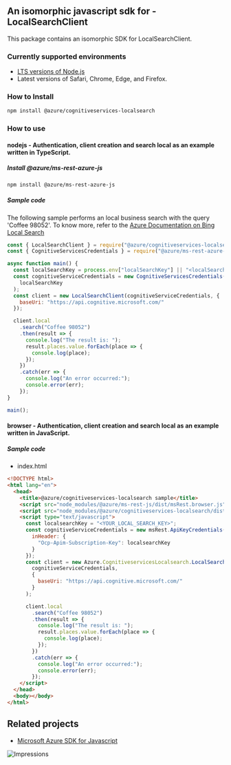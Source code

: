 ## An isomorphic javascript sdk for - LocalSearchClient

This package contains an isomorphic SDK for LocalSearchClient.

### Currently supported environments

- [LTS versions of Node.js](https://github.com/nodejs/release#release-schedule)
- Latest versions of Safari, Chrome, Edge, and Firefox.

### How to Install

```bash
npm install @azure/cognitiveservices-localsearch
```

### How to use

#### nodejs - Authentication, client creation and search local as an example written in TypeScript.

##### Install @azure/ms-rest-azure-js

```bash
npm install @azure/ms-rest-azure-js
```

##### Sample code
The following sample performs an local business search with the query 'Coffee 98052'. To know more, refer to the [Azure Documentation on Bing Local Search](https://docs.microsoft.com/azure/cognitive-services/bing-local-business-search/)

```javascript
const { LocalSearchClient } = require("@azure/cognitiveservices-localsearch");
const { CognitiveServicesCredentials } = require("@azure/ms-rest-azure-js");

async function main() {
  const localSearchKey = process.env["localSearchKey"] || "<localSearchKey>";
  const cognitiveServiceCredentials = new CognitiveServicesCredentials(
    localSearchKey
  );
  const client = new LocalSearchClient(cognitiveServiceCredentials, {
    baseUri: "https://api.cognitive.microsoft.com/"
  });

  client.local
    .search("Coffee 98052")
    .then(result => {
      console.log("The result is: ");
      result.places.value.forEach(place => {
        console.log(place);
      });
    })
    .catch(err => {
      console.log("An error occurred:");
      console.error(err);
    });
}

main();

```

#### browser - Authentication, client creation and search local as an example written in JavaScript.

##### Sample code

- index.html
```html
<!DOCTYPE html>
<html lang="en">
  <head>
    <title>@azure/cognitiveservices-localsearch sample</title>
    <script src="node_modules/@azure/ms-rest-js/dist/msRest.browser.js"></script>
    <script src="node_modules/@azure/cognitiveservices-localsearch/dist/cognitiveservices-localsearch.js"></script>
    <script type="text/javascript">
      const localsearchKey = "<YOUR_LOCAL_SEARCH_KEY>";
      const cognitiveServiceCredentials = new msRest.ApiKeyCredentials({
        inHeader: {
          "Ocp-Apim-Subscription-Key": localsearchKey
        }
      });
      const client = new Azure.CognitiveservicesLocalsearch.LocalSearchClient(
        cognitiveServiceCredentials,
        {
          baseUri: "https://api.cognitive.microsoft.com/"
        }
      );

      client.local
        .search("Coffee 98052")
        .then(result => {
          console.log("The result is: ");
          result.places.value.forEach(place => {
            console.log(place);
          });
        })
        .catch(err => {
          console.log("An error occurred:");
          console.error(err);
        });
    </script>
  </head>
  <body></body>
</html>

```

## Related projects

- [Microsoft Azure SDK for Javascript](https://github.com/Azure/azure-sdk-for-js)

![Impressions](https://azure-sdk-impressions.azurewebsites.net/api/impressions/azure-sdk-for-js%2Fsdk%2Fcognitiveservices%2Fcognitiveservices-localsearch%2FREADME.png)